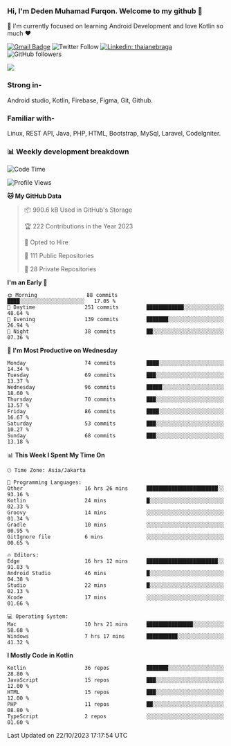 ### Hi, I'm Deden Muhamad Furqon. Welcome to my github 👋

<!--
**furqoncreative/furqoncreative** is a ✨ _special_ ✨ repository because its `README.md` (this file) appears on your GitHub profile.

Here are some ideas to get you started:

- 🔭 I’m currently working on ...
- 👯 I’m looking to collaborate on ...
- 🤔 I’m looking for help with ...
- 💬 Ask me about ...
- 📫 How to reach me: ...
- 😄 Pronouns: ...
- ⚡ Fun fact: ...
-->

  🌱 I'm currently focused on learning Android Development and love Kotlin so much ❤ 

[![Gmail Badge](https://img.shields.io/badge/-furqoncreative24@gmail.com-c14438?style=flat-square&logo=Gmail&logoColor=white&link=mailto:furqoncreative24@gmail.com)](mailto:furqoncreative24@gmail.com)
![Twitter Follow](https://img.shields.io/twitter/follow/furqoncreative?label=Follow)
[![Linkedin: thaianebraga](https://img.shields.io/badge/-Deden_Muhamad_Furqon-blue?style=flat-square&logo=Linkedin&logoColor=white&link=https://www.linkedin.com/in/anmol-p-singh/)](https://www.linkedin.com/in/furqoncreative/)
![GitHub followers](https://img.shields.io/github/followers/furqoncreative?label=Follow&style=social)

<img src="https://github-readme-stats.sera5-dev.vercel.app/api?username=furqoncreative&hide=stars&show_icons=true&count_private=true&include_all_commits=true&title_color=#008080&icon_color=#008080&hide_border=true" width="">

### Strong in-

Android studio, Kotlin, Firebase, Figma, Git, Github.

### Familiar with-
Linux, REST API, Java, PHP, HTML, Bootstrap, MySql, Laravel, CodeIgniter.

### 📊 Weekly development breakdown

<!--START_SECTION:waka-->
![Code Time](http://img.shields.io/badge/Code%20Time-1%2C378%20hrs%2014%20mins-blue)

![Profile Views](http://img.shields.io/badge/Profile%20Views-1-blue)

**🐱 My GitHub Data** 

> 📦 990.6 kB Used in GitHub's Storage 
 > 
> 🏆 222 Contributions in the Year 2023
 > 
> 💼 Opted to Hire
 > 
> 📜 111 Public Repositories 
 > 
> 🔑 28 Private Repositories 
 > 
**I'm an Early 🐤** 

```text
🌞 Morning                88 commits          ████░░░░░░░░░░░░░░░░░░░░░   17.05 % 
🌆 Daytime                251 commits         ████████████░░░░░░░░░░░░░   48.64 % 
🌃 Evening                139 commits         ███████░░░░░░░░░░░░░░░░░░   26.94 % 
🌙 Night                  38 commits          ██░░░░░░░░░░░░░░░░░░░░░░░   07.36 % 
```
📅 **I'm Most Productive on Wednesday** 

```text
Monday                   74 commits          ████░░░░░░░░░░░░░░░░░░░░░   14.34 % 
Tuesday                  69 commits          ███░░░░░░░░░░░░░░░░░░░░░░   13.37 % 
Wednesday                96 commits          █████░░░░░░░░░░░░░░░░░░░░   18.60 % 
Thursday                 70 commits          ███░░░░░░░░░░░░░░░░░░░░░░   13.57 % 
Friday                   86 commits          ████░░░░░░░░░░░░░░░░░░░░░   16.67 % 
Saturday                 53 commits          ███░░░░░░░░░░░░░░░░░░░░░░   10.27 % 
Sunday                   68 commits          ███░░░░░░░░░░░░░░░░░░░░░░   13.18 % 
```


📊 **This Week I Spent My Time On** 

```text
🕑︎ Time Zone: Asia/Jakarta

💬 Programming Languages: 
Other                    16 hrs 26 mins      ███████████████████████░░   93.16 % 
Kotlin                   24 mins             █░░░░░░░░░░░░░░░░░░░░░░░░   02.33 % 
Groovy                   14 mins             ░░░░░░░░░░░░░░░░░░░░░░░░░   01.34 % 
Gradle                   10 mins             ░░░░░░░░░░░░░░░░░░░░░░░░░   00.95 % 
GitIgnore file           6 mins              ░░░░░░░░░░░░░░░░░░░░░░░░░   00.65 % 

🔥 Editors: 
Edge                     16 hrs 12 mins      ███████████████████████░░   91.83 % 
Android Studio           46 mins             █░░░░░░░░░░░░░░░░░░░░░░░░   04.38 % 
Studio                   22 mins             █░░░░░░░░░░░░░░░░░░░░░░░░   02.13 % 
Xcode                    17 mins             ░░░░░░░░░░░░░░░░░░░░░░░░░   01.66 % 

💻 Operating System: 
Mac                      10 hrs 21 mins      ███████████████░░░░░░░░░░   58.68 % 
Windows                  7 hrs 17 mins       ██████████░░░░░░░░░░░░░░░   41.32 % 
```

**I Mostly Code in Kotlin** 

```text
Kotlin                   36 repos            ███████░░░░░░░░░░░░░░░░░░   28.80 % 
JavaScript               15 repos            ███░░░░░░░░░░░░░░░░░░░░░░   12.00 % 
HTML                     15 repos            ███░░░░░░░░░░░░░░░░░░░░░░   12.00 % 
PHP                      11 repos            ██░░░░░░░░░░░░░░░░░░░░░░░   08.80 % 
TypeScript               2 repos             ░░░░░░░░░░░░░░░░░░░░░░░░░   01.60 % 
```




 Last Updated on 22/10/2023 17:17:54 UTC
<!--END_SECTION:waka-->
